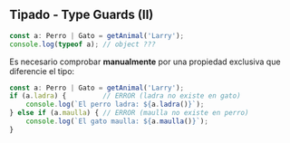 ## Tipado - Type Guards (II)

```ts
const a: Perro | Gato = getAnimal('Larry'); 
console.log(typeof a); // object ???
```

Es necesario comprobar **manualmente** por una propiedad exclusiva que diferencie el tipo:

```ts
const a: Perro | Gato = getAnimal('Larry');
if (a.ladra) {         // ERROR (ladra no existe en gato)
    console.log(`El perro ladra: ${a.ladra()}`);
} else if (a.maulla) { // ERROR (maulla no existe en perro)
    console.log(`El gato maulla: ${a.maulla()}`);
}
```


